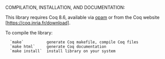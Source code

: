 COMPILATION, INSTALLATION, AND DOCUMENTATION:

  This library requires Coq 8.6, available via [opam](https://opam.ocaml.org/)
  or from the Coq website [https://coq.inria.fr/download].

  To compile the library:

      `make`          generate Coq makefile, compile Coq files
	  `make html`     generate Coq documentation
	  `make install`  install library on your system
